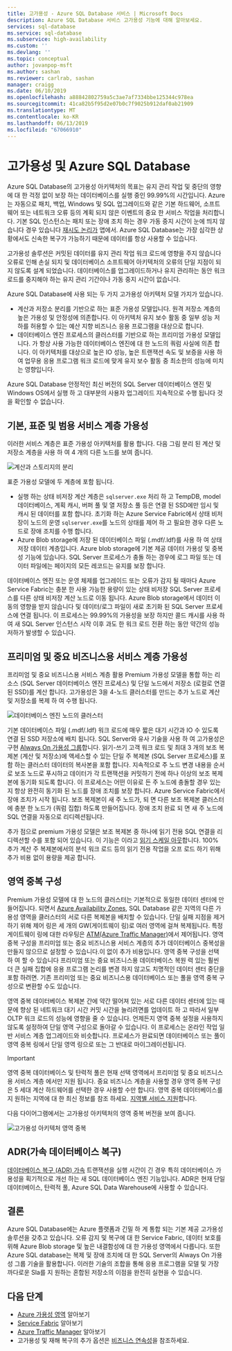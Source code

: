```yaml
---
title: 고가용성 - Azure SQL Database 서비스 | Microsoft Docs
description: Azure SQL Database 서비스 고가용성 기능에 대해 알아보세요.
services: sql-database
ms.service: sql-database
ms.subservice: high-availability
ms.custom: ''
ms.devlang: ''
ms.topic: conceptual
author: jovanpop-msft
ms.author: sashan
ms.reviewer: carlrab, sashan
manager: craigg
ms.date: 06/10/2019
ms.openlocfilehash: a88842802759a5c3ae7af7334bbe125344c978ea
ms.sourcegitcommit: 41ca82b5f95d2e07b0c7f9025b912daf0ab21909
ms.translationtype: MT
ms.contentlocale: ko-KR
ms.lasthandoff: 06/13/2019
ms.locfileid: "67066910"
---
```

# <a name="high-availability-and-azure-sql-database"></a>고가용성 및 Azure SQL Database

Azure SQL Database의 고가용성 아키텍처의 목표는 유지 관리 작업 및 중단의 영향에 대 한 걱정 없이 보장 하는 데이터베이스를 실행 중인 99.99%의 시간입니다. Azure는 자동으로 패치, 백업, Windows 및 SQL 업그레이드와 같은 기본 하드웨어, 소프트웨어 또는 네트워크 오류 등의 계획 되지 않은 이벤트의 중요 한 서비스 작업을 처리합니다.  기본 SQL 인스턴스는 패치 또는 장애 조치 하는 경우 가동 중지 시간이 눈에 띄지 않습니다 경우 있습니다 [재시도 논리가](sql-database-develop-overview.md#resiliency) 앱에서. Azure SQL Database는 가장 심각한 상황에서도 신속한 복구가 가능하기 때문에 데이터를 항상 사용할 수 있습니다.

고가용성 솔루션은 커밋된 데이터를 유지 관리 작업 워크 로드에 영향을 주지 않습니다 오류로 인해 손실 되지 및 데이터베이스 소프트웨어 아키텍처의 오류의 단일 지점이 되지 않도록 설계 되었습니다. 데이터베이스를 업그레이드하거나 유지 관리하는 동안 워크로드를 중지해야 하는 유지 관리 기간이나 가동 중지 시간이 없습니다. 

Azure SQL Database에 사용 되는 두 가지 고가용성 아키텍처 모델 가지가 있습니다.

- 계산과 저장소 분리를 기반으로 하는 표준 가용성 모델입니다.  원격 저장소 계층의 높은 가용성 및 안정성에 의존합니다. 이 아키텍처 유지 보수 활동 중 일부 성능 저하를 허용할 수 있는 예산 지향 비즈니스 응용 프로그램을 대상으로 합니다.
- 데이터베이스 엔진 프로세스의 클러스터를 기반으로 하는 프리미엄 가용성 모델입니다. 가 항상 사용 가능한 데이터베이스 엔진에 대 한 노드의 쿼럼 사실에 의존 합니다. 이 아키텍처를 대상으로 높은 IO 성능, 높은 트랜잭션 속도 및 보증을 사용 하 여 업무용 응용 프로그램 워크 로드에 맞게 유지 보수 활동 중 최소한의 성능에 미치는 영향입니다.

Azure SQL Database 안정적인 최신 버전의 SQL Server 데이터베이스 엔진 및 Windows OS에서 실행 하 고 대부분의 사용자 업그레이드 지속적으로 수행 됩니다 것을 확인할 수 없습니다.

## <a name="basic-standard-and-general-purpose-service-tier-availability"></a>기본, 표준 및 범용 서비스 계층 가용성

이러한 서비스 계층은 표준 가용성 아키텍처를 활용 합니다. 다음 그림 분리 된 계산 및 저장소 계층을 사용 하 여 4 개의 다른 노드를 보여 줍니다.

![계산과 스토리지의 분리](media/sql-database-high-availability/general-purpose-service-tier.png)

표준 가용성 모델에 두 계층에 포함 됩니다.

- 실행 하는 상태 비저장 계산 계층은 `sqlserver.exe` 처리 하 고 TempDB, model 데이터베이스, 계획 캐시, 버퍼 풀 및 열 저장소 풀 등은 연결 된 SSD에만 임시 및 캐시 된 데이터를 포함 합니다. 초기화 하는 Azure Service Fabric에서 상태 비저장이 노드의 운영 `sqlserver.exe`를 노드의 상태를 제어 하 고 필요한 경우 다른 노드로 장애 조치를 수행 합니다.
- Azure Blob storage에 저장 된 데이터베이스 파일 (.mdf/.ldf)를 사용 하 여 상태 저장 데이터 계층입니다. Azure blob storage에 기본 제공 데이터 가용성 및 중복성 기능에 있습니다. SQL Server 프로세스가 충돌 하는 경우에 로그 파일 또는 데이터 파일에는 페이지의 모든 레코드는 유지를 보장 합니다.

데이터베이스 엔진 또는 운영 체제를 업그레이드 또는 오류가 감지 될 때마다 Azure Service Fabric는 충분 한 사용 가능한 용량이 있는 상태 비저장 SQL Server 프로세스를 다른 상태 비저장 계산 노드로 이동 됩니다. Azure Blob storage에서 데이터 이동의 영향을 받지 않습니다 및 데이터/로그 파일이 새로 초기화 된 SQL Server 프로세스에 연결 됩니다. 이 프로세스는 99.99%의 가용성을 보장 하지만 콜드 캐시를 사용 하 여 새 SQL Server 인스턴스 시작 이후 과도 한 워크 로드 전환 하는 동안 약간의 성능 저하가 발생할 수 있습니다.

## <a name="premium-and-business-critical-service-tier-availability"></a>프리미엄 및 중요 비즈니스용 서비스 계층 가용성

프리미엄 및 중요 비즈니스용 서비스 계층 활용 Premium 가용성 모델을 통합 하는 리소스 (SQL Server 데이터베이스 엔진 프로세스) 및 단일 노드에서 저장소 (로컬로 연결 된 SSD)를 계산 합니다. 고가용성은 3을 4-노드 클러스터를 만드는 추가 노드로 계산 및 저장소를 복제 하 여 수행 됩니다. 

![데이터베이스 엔진 노드의 클러스터](media/sql-database-high-availability/business-critical-service-tier.png)

기본 데이터베이스 파일 (.mdf/.ldf) 워크 로드에 매우 짧은 대기 시간과 IO 수 있도록 연결 된 SSD 저장소에 배치 됩니다. SQL Server와 유사 기술을 사용 하 여 고가용성은 구현 [Always On 가용성 그룹](https://docs.microsoft.com/sql/database-engine/availability-groups/windows/overview-of-always-on-availability-groups-sql-server)합니다. 읽기-쓰기 고객 워크 로드 및 최대 3 개의 보조 복제본 (계산 및 저장소)에 액세스할 수 있는 단일 주 복제본 (SQL Server 프로세스)를 포함 하는 클러스터 데이터의 복사본을 포함 합니다. 지속적으로 주 노드 변경 내용을 순서로 보조 노드로 푸시하고 데이터가 각 트랜잭션을 커밋하기 전에 하나 이상의 보조 복제본에 동기화 되도록 합니다. 이 프로세스는 어떤 이유로 든 주 노드에 충돌할 경우 있는지 항상 완전히 동기화 된 노드를 장애 조치를 보장 합니다. Azure Service Fabric에서 장애 조치가 시작 됩니다. 보조 복제본이 새 주 노드가, 되 면 다른 보조 복제본 클러스터에 충분 한 노드가 (쿼럼 집합) 하도록 만들어집니다. 장애 조치 완료 되 면 새 주 노드에 SQL 연결을 자동으로 리디렉션됩니다.

추가 점으로 premium 가용성 모델은 보조 복제본 중 하나에 읽기 전용 SQL 연결을 리디렉션할 수를 포함 되어 있습니다. 이 기능은 이라고 [읽기 스케일 아웃](sql-database-read-scale-out.md)합니다. 100% 추가 계산 주 복제본에서의 분석 워크 로드 등의 읽기 전용 작업을 오프 로드 하기 위해 추가 비용 없이 용량을 제공 합니다.

## <a name="zone-redundant-configuration"></a>영역 중복 구성

Premium 가용성 모델에 대 한 노드의 클러스터는 기본적으로 동일한 데이터 센터에 만들어집니다. 되면서 [Azure Availability Zones](../availability-zones/az-overview.md), SQL Database 같은 지역의 다른 가용성 영역을 클러스터의 서로 다른 복제본을 배치할 수 있습니다. 단일 실패 지점을 제거하기 위해 제어 링은 세 개의 GW(게이트웨이 링)로 여러 영역에 걸쳐 복제됩니다. 특정 게이트웨이 링에 대한 라우팅은 [ATM(Azure Traffic Manager)](../traffic-manager/traffic-manager-overview.md)에서 제어됩니다. 영역 중복 구성을 프리미엄 또는 중요 비즈니스용 서비스 계층의 추가 데이터베이스 중복성을 만들지 않으므로 설정할 수 있습니다.이 없이 추가 비용입니다. 영역 중복 구성을 선택 하 여 할 수 있습니다 프리미엄 또는 중요 비즈니스용 데이터베이스 복원 력 있는 훨씬 더 큰 실패 집합에 응용 프로그램 논리를 변경 하지 않고도 치명적인 데이터 센터 중단을 포함 하려면. 기존 프리미엄 또는 중요 비즈니스용 데이터베이스 또는 풀을 영역 중복 구성으로 변환할 수도 있습니다.

영역 중복 데이터베이스 복제본 간에 약간 떨어져 있는 서로 다른 데이터 센터에 있는 때문에 향상 된 네트워크 대기 시간 커밋 시간을 늘리려면를 업데이트 하 고 따라서 일부 OLTP 워크 로드의 성능에 영향을 줄 수 있습니다. 언제든지 영역 중복 설정을 사용하지 않도록 설정하여 단일 영역 구성으로 돌아갈 수 있습니다. 이 프로세스는 온라인 작업 일반 서비스 계층 업그레이드와 비슷합니다. 프로세스가 완료되면 데이터베이스 또는 풀이 영역 중복 링에서 단일 영역 링으로 또는 그 반대로 마이그레이션됩니다.

> [!IMPORTANT]
> 영역 중복 데이터베이스 및 탄력적 풀은 현재 선택 영역에서 프리미엄 및 중요 비즈니스용 서비스 계층 에서만 지원 됩니다. 중요 비즈니스 계층을 사용할 경우 영역 중복 구성은 5 세대 계산 하드웨어를 선택한 경우 사용할 수만 합니다. 영역 중복 데이터베이스를 지 원하는 지역에 대 한 최신 정보를 참조 하세요. [지역별 서비스 지원](../availability-zones/az-overview.md#services-support-by-region)합니다.  

다음 다이어그램에서는 고가용성 아키텍처의 영역 중복 버전을 보여 줍니다.

![고가용성 아키텍처 영역 중복](./media/sql-database-high-availability/zone-redundant-business-critical-service-tier.png)

## <a name="accelerated-database-recovery-adr"></a>ADR(가속 데이터베이스 복구)

[데이터베이스 복구 (ADR) 가속](sql-database-accelerated-database-recovery.md) 트랜잭션을 실행 시간이 긴 경우 특히 데이터베이스 가용성을 획기적으로 개선 하는 새 SQL 데이터베이스 엔진 기능입니다. ADR은 현재 단일 데이터베이스, 탄력적 풀, Azure SQL Data Warehouse에 사용할 수 있습니다.

## <a name="conclusion"></a>결론

Azure SQL Database에는 Azure 플랫폼과 긴밀 하 게 통합 되는 기본 제공 고가용성 솔루션을 갖추고 있습니다. 오류 감지 및 복구에 대 한 Service Fabric, 데이터 보호를 위해 Azure Blob storage 및 높은 내결함성에 대 한 가용성 영역에서 다릅니다. 또한 Azure SQL database는 복제 및 장애 조치에 대 한 SQL Server의 Always On 가용성 그룹 기술을 활용합니다. 이러한 기술의 조합을 통해 응용 프로그램을 모델 및 가장 까다로운 Sla를 지 원하는 혼합된 저장소의 이점을 완전히 실현을 수 있습니다.

## <a name="next-steps"></a>다음 단계

- [Azure 가용성 영역](../availability-zones/az-overview.md) 알아보기
- [Service Fabric](../service-fabric/service-fabric-overview.md) 알아보기
- [Azure Traffic Manager](../traffic-manager/traffic-manager-overview.md) 알아보기
- 고가용성 및 재해 복구의 추가 옵션은 [비즈니스 연속성](sql-database-business-continuity.md)을 참조하세요.
